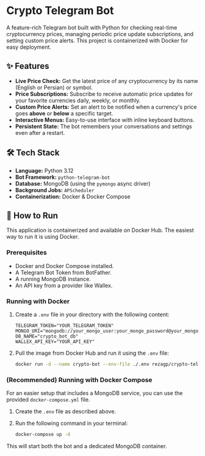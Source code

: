 # Crypto Telegram Bot

A feature-rich Telegram bot built with Python for checking real-time cryptocurrency prices, managing periodic price update subscriptions, and setting custom price alerts. This project is containerized with Docker for easy deployment.


## ✨ Features

-   **Live Price Check:** Get the latest price of any cryptocurrency by its name (English or Persian) or symbol.
-   **Price Subscriptions:** Subscribe to receive automatic price updates for your favorite currencies daily, weekly, or monthly.
-   **Custom Price Alerts:** Set an alert to be notified when a currency's price goes **above** or **below** a specific target.
-   **Interactive Menus:** Easy-to-use interface with inline keyboard buttons.
-   **Persistent State:** The bot remembers your conversations and settings even after a restart.

## 🛠️ Tech Stack

-   **Language:** Python 3.12
-   **Bot Framework:** `python-telegram-bot`
-   **Database:** MongoDB (using the `pymongo` async driver)
-   **Background Jobs:** `APScheduler`
-   **Containerization:** Docker & Docker Compose

## 🚀 How to Run

This application is containerized and available on Docker Hub. The easiest way to run it is using Docker.

### Prerequisites

-   Docker and Docker Compose installed.
-   A Telegram Bot Token from BotFather.
-   A running MongoDB instance.
-   An API key from a provider like Wallex.

### Running with Docker

1.  Create a `.env` file in your directory with the following content:

    ```env
    TELEGRAM_TOKEN="YOUR_TELEGRAM_TOKEN"
    MONGO_URI="mongodb://your_mongo_user:your_mongo_password@your_mongo_host:27017/"
    DB_NAME="crypto_bot_db"
    WALLEX_API_KEY="YOUR_API_KEY"
    ```

2.  Pull the image from Docker Hub and run it using the `.env` file:

    ```bash
    docker run -d --name crypto-bot --env-file ./.env rezagp/crypto-telegram-bot:latest
    ```

### (Recommended) Running with Docker Compose

For an easier setup that includes a MongoDB service, you can use the provided `docker-compose.yml` file.

1.  Create the `.env` file as described above.
2.  Run the following command in your terminal:

    ```bash
    docker-compose up -d
    ```
This will start both the bot and a dedicated MongoDB container.